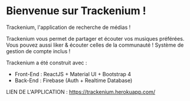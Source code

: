 # Bienvenue sur Trackenium !

Trackenium, l'application de recherche de médias !

Trackenium vous permet de partager et écouter vos musiques préférées. Vous pouvez aussi liker & écouter celles de la communauté !
Système de gestion de compte inclus !

Trackenium a été construit avec : 
- Front-End : ReactJS + Material UI + Bootstrap 4
- Back-End : Firebase (Auth + Realtime Database)


LIEN DE L'APPLICATION : https://trackenium.herokuapp.com/
